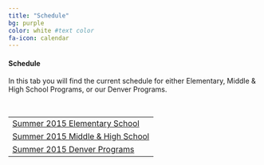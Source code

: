 ```yaml
---
title: "Schedule"
bg: purple
color: white #text color
fa-icon: calendar
---
```


#### Schedule

In this tab you will find the current schedule for either Elementary, Middle & High School Programs, or our Denver Programs. 

&nbsp;

<div class="centered">
<table class="pure-table pure-table-bordered">
  <tr>
    <td class="button-secondary pure-button"><a href="#" id="show_1">Summer 2015 Elementary School</a>
      <div id="extra_1" style="display: none;">
        <iframe src="http://docs.google.com/gview?url=http://sciencediscovery.colorado.edu/wp-content/uploads/2013/05/ES_PDF_2_27-Sheet1.pdf&embedded=true"></iframe>
    </td>
  </tr>

  <tr>
    <td><a href="#" id="show_2">Summer 2015 Middle & High School</a>
      <div id="extra_2" style="display: none;">
        <iframe src="http://docs.google.com/gview?url=http://sciencediscovery.colorado.edu/wp-content/uploads/2013/05/MiddleSchoolPDF2_27fin-Sheet1.pdf&embedded=true"></iframe>
    </td>
  </tr>

  <tr>
    <td><a href="#" id="show_3">Summer 2015 Denver Programs</a>
      <div id="extra_3" style="display: none;">
        <iframe src="http://docs.google.com/gview?url=http://sciencediscovery.colorado.edu/wp-content/uploads/2013/05/WebsiteSchedule_2015_Denver-Sheet1.pdf&embedded=true"></iframe>
    </td>
  </tr>
</table>
</div>
